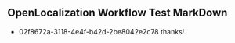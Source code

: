 ## OpenLocalization Workflow Test MarkDown
* 02f8672a-3118-4e4f-b42d-2be8042e2c78 thanks!

<!--HONumber=Jul16_HO3-->


